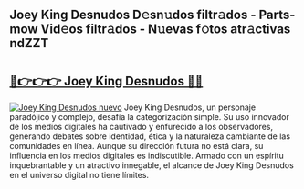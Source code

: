 ## Joey King Desnudos D𝚎sn𝚞dos filtr𝚊dos - Parts-mow Vid𝚎os filtr𝚊dos - N𝚞evas f𝚘tos atr𝚊ctivas ndZZT

# <h2><a href="http://mb6hd5.tromn.icu/?c=Joey+King+Desnudos">🔗👉👉👉 Joey King Desnudos 🔗🔗</a></h2>

[![Joey King Desnudos nuevo](https://i.imgur.com/pEAQMta.gif)](http://mb6hd5.tromn.icu/?c=Joey+King+Desnudos)
Joey King Desnudos, un personaje paradójico y complejo, desafía la categorización simple. Su uso innovador de los medios digitales ha cautivado y enfurecido a los observadores, generando debates sobre identidad, ética y la naturaleza cambiante de las comunidades en línea. Aunque su dirección futura no está clara, su influencia en los medios digitales es indiscutible. Armado con un espíritu inquebrantable y un atractivo innegable, el alcance de Joey King Desnudos en el universo digital no tiene límites.
